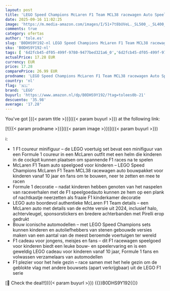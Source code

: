 ```yaml
---
layout: post
title: 'LEGO Speed Champions McLaren F1 Team MCL38 racewagen Auto Speelgoed voor Kinderen met Formule 1 Coureur Minifiguur  Verzamelbaar Cadeau voor Jongens  Meisjes en Volwassen Fans 77251'
date: 2025-09-16 11:02:25
image: 'https://m.media-amazon.com/images/I/51+7t8bUVeL._SL500_._SL400_.jpg'
comments: true
category: ofertas
author: 'tole.es'
slug: 'B0DHS9Y192-nl LEGO Speed Champions McLaren F1 Team MCL38 racewagen Auto...'
sku: 'B0DHS9Y192-nl'
tags: [ '6d2fcb45-df05-499f-9780-9477bed321a6_0','6d2fcb45-df05-499f-9780-9477bed321a6_501','Arborist Merchandising Root','Bouw- & constructiespeelgoed','Creatieve spellen','Educatief speelgoed','Self Service','Special Features Stores','Speelgoed & spellen','Speelgoedbouwsets','lego','🇳🇱', ]
actualPrice: 17.28 EUR
currency: EUR
price: 17.28
comparePrice: 26.99 EUR
prodname: 'LEGO Speed Champions McLaren F1 Team MCL38 racewagen Auto Speelgoed voor Kinderen met Formule 1 Coureur Minifiguur  Verzamelbaar Cadeau voor Jongens  Meisjes en Volwassen Fans 77251'
country: 'nl'
flag: '🇳🇱'
brand: 'LEGO'
buyurl: 'https://www.amazon.nl/dp/B0DHS9Y192/?tag=tolees0b-21'
descuento: '35.98'
average: '17.28'
---
```


You've got [{{< param title >}}]({{< param buyurl >}}) at the following link:

[![{{< param prodname >}}]({{< param image >}})]({{< param buyurl >}})

ℹ️:

- 1 F1 coureur minifiguur – de LEGO voertuig set bevat een minifiguur van een Formule 1 coureur in een McLaren outfit met een helm die kinderen in de cockpit kunnen plaatsen om spannende F1 races na te spelen
- McLaren F1 Team auto speelgoed voor kinderen – LEGO Speed Champions McLaren F1 Team MCL38 racewagen auto bouwpakket voor kinderen vanaf 10 jaar en fans om te bouwen, neer te zetten en mee te racen
- Formule 1 decoratie – nadat kinderen hebben genoten van het naspelen van raceverhalen met de F1 speelgoedauto kunnen ze hem op een plank of nachtkastje neerzetten als fraaie F1 kinderkamer decoratie
- LEGO auto boordevol authentieke McLaren F1 Team details – een McLaren auto met details van de echte versie uit 2024, inclusief halo, achtervleugel, sponsorstickers en bredere achterbanden met Pirelli erop gedrukt
- Bouw iconische automodellen – met LEGO Speed Champions sets kunnen kinderen en autoliefhebbers van stenen gebouwde versies maken van een aantal van de meest beroemde voertuigen ter wereld
- F1 cadeau voor jongens, meisjes en fans – dit F1 racewagen speelgoed voor kinderen biedt een leuke bouw- en speelervaring en is een geweldig LEGO cadeau voor kinderen vanaf 10 jaar, Formule 1 fans en volwassen verzamelaars van automodellen
- F1 plezier voor het hele gezin – race samen met het hele gezin om de geblokte vlag met andere bouwsets (apart verkrijgbaar) uit de LEGO F1 serie

[🛒 Check the deal!!]({{< param buyurl >}})
{{<world>}}B0DHS9Y192{{</world>}}
